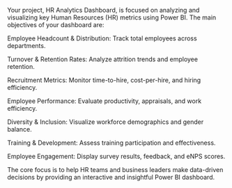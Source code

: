 Your project, HR Analytics Dashboard, is focused on analyzing and visualizing key Human Resources (HR) metrics using Power BI. The main objectives of your dashboard are:

Employee Headcount & Distribution: Track total employees across departments.

Turnover & Retention Rates: Analyze attrition trends and employee retention.

Recruitment Metrics: Monitor time-to-hire, cost-per-hire, and hiring efficiency.

Employee Performance: Evaluate productivity, appraisals, and work efficiency.

Diversity & Inclusion: Visualize workforce demographics and gender balance.

Training & Development: Assess training participation and effectiveness.

Employee Engagement: Display survey results, feedback, and eNPS scores.

The core focus is to help HR teams and business leaders make data-driven decisions by providing an interactive and insightful Power BI dashboard.
